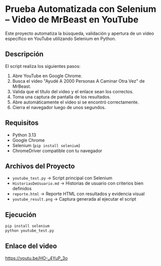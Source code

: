 # Prueba Automatizada con Selenium – Video de MrBeast en YouTube

Este proyecto automatiza la búsqueda, validación y apertura de un video específico en YouTube utilizando Selenium en Python.

## Descripción

El script realiza los siguientes pasos:
1. Abre YouTube en Google Chrome.
2. Busca el video "Ayudé A 2000 Personas A Caminar Otra Vez" de MrBeast.
3. Valida que el título del video y el enlace sean los correctos.
4. Toma una captura de pantalla de los resultados.
5. Abre automáticamente el video si se encontró correctamente.
6. Cierra el navegador luego de unos segundos.

## Requisitos

- Python 3.13
- Google Chrome
- Selenium (`pip install selenium`)
- ChromeDriver compatible con tu navegador

## Archivos del Proyecto

- `youtube_test.py` → Script principal con Selenium
- `HistoriasDeUsuario.md` → Historias de usuario con criterios bien definidos
- `reporte.html` → Reporte HTML con resultados y evidencia visual
- `youtube_result.png` → Captura generada al ejecutar el script

## Ejecución

```bash
pip install selenium
python youtube_test.py
```

## Enlace del video

https://youtu.be/HO-_4YuP_3o
